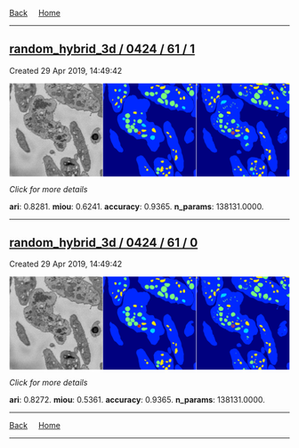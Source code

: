 
[Back](..)&nbsp;&nbsp;&nbsp;&nbsp;&nbsp;[Home](https://leapmanlab.github.io/snapshots)

---

<div class="summary"><a href="1"><h2>random_hybrid_3d / 0424 / 61 / 1</h2></a><p>Created 29 Apr 2019, 14:49:42
</p><a href="1"><img src="1/media/summary.png" align="center"></a><p>
<i>Click for more details</i>
</p></div>

**ari**: 0.8281. **miou**: 0.6241. **accuracy**: 0.9365. **n_params**: 138131.0000. 

---

<div class="summary"><a href="0"><h2>random_hybrid_3d / 0424 / 61 / 0</h2></a><p>Created 29 Apr 2019, 14:49:42
</p><a href="0"><img src="0/media/summary.png" align="center"></a><p>
<i>Click for more details</i>
</p></div>

**ari**: 0.8272. **miou**: 0.5361. **accuracy**: 0.9365. **n_params**: 138131.0000. 

---

[Back](..)&nbsp;&nbsp;&nbsp;&nbsp;&nbsp;[Home](https://leapmanlab.github.io/snapshots)

---